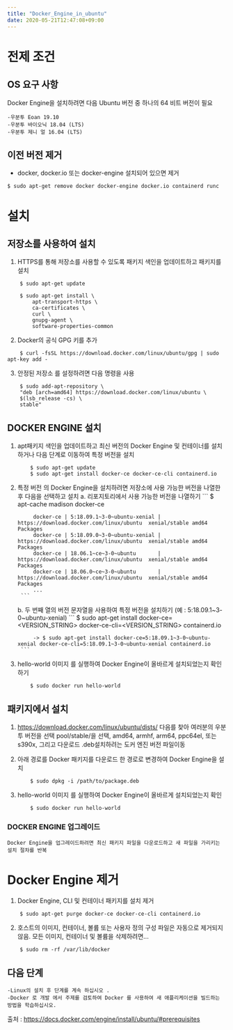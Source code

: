 ```yaml
---
title: "Docker_Engine_in_ubuntu"
date: 2020-05-21T12:47:08+09:00
---
```


# 전제 조건

## OS 요구 사항

Docker Engine을 설치하려면 다음 Ubuntu 버전 중 하나의 64 비트 버전이 필요

    -우분투 Eoan 19.10
    -우분투 바이오닉 18.04 (LTS)
    -우분투 제니 얼 16.04 (LTS)


## 이전 버전 제거
<ul>
    <li>docker, docker.io 또는 docker-engine 설치되어 있으면 제거</li>
</ul>

```
$ sudo apt-get remove docker docker-engine docker.io containerd runc
```

# 설치

## 저장소를 사용하여 설치
1. HTTPS를 통해 저장소를 사용할 수 있도록 패키지 색인을 업데이트하고 패키지를 설치

```
    $ sudo apt-get update

    $ sudo apt-get install \
        apt-transport-https \
        ca-certificates \
        curl \
        gnupg-agent \
        software-properties-common
```

2. Docker의 공식 GPG 키를 추가
```
    $ curl -fsSL https://download.docker.com/linux/ubuntu/gpg | sudo apt-key add -
```

3. 안정된 저장소 를 설정하려면 다음 명령을 사용

```
    $ sudo add-apt-repository \
    "deb [arch=amd64] https://download.docker.com/linux/ubuntu \
    $(lsb_release -cs) \
    stable"
```

## DOCKER ENGINE 설치

1. apt패키지 색인을 업데이트하고 최신 버전의 Docker Engine 및 컨테이너를 설치하거나 다음 단계로 이동하여 특정 버전을 설치
    ```
        $ sudo apt-get update
        $ sudo apt-get install docker-ce docker-ce-cli containerd.io
    ```

2. 특정 버전 의 Docker Engine을 설치하려면 저장소에 사용 가능한 버전을 나열한 후 다음을 선택하고 설치
    a.  리포지토리에서 사용 가능한 버전을 나열하기
        ```
            $ apt-cache madison docker-ce

            docker-ce | 5:18.09.1~3-0~ubuntu-xenial | https://download.docker.com/linux/ubuntu  xenial/stable amd64 Packages
            docker-ce | 5:18.09.0~3-0~ubuntu-xenial | https://download.docker.com/linux/ubuntu  xenial/stable amd64 Packages
            docker-ce | 18.06.1~ce~3-0~ubuntu       | https://download.docker.com/linux/ubuntu  xenial/stable amd64 Packages
            docker-ce | 18.06.0~ce~3-0~ubuntu       | https://download.docker.com/linux/ubuntu  xenial/stable amd64 Packages
            ...
        ```

    b. 두 번째 열의 버전 문자열을 사용하여 특정 버전을 설치하기 (예 : 5:18.09.1~3-0~ubuntu-xenial)
        ```
            $ sudo apt-get install docker-ce=<VERSION_STRING> docker-ce-cli=<VERSION_STRING> containerd.io

            -> $ sudo apt-get install docker-ce=5:18.09.1~3-0~ubuntu-xenial docker-ce-cli=5:18.09.1~3-0~ubuntu-xenial containerd.io
        ```
3. hello-world 이미지 를 실행하여 Docker Engine이 올바르게 설치되었는지 확인하기
    ```
        $ sudo docker run hello-world
    ```
## 패키지에서 설치
1. https://download.docker.com/linux/ubuntu/dists/ 다음를 찾아 여러분의 우분투 버전을 선택 pool/stable/을 선택, amd64, armhf, arm64, ppc64el, 또는 s390x, 그리고 다운로드 .deb설치하려는 도커 엔진 버전 파일이동

2. 아래 경로를 Docker 패키지를 다운로드 한 경로로 변경하여 Docker Engine을 설치
    ```
        $ sudo dpkg -i /path/to/package.deb
    ```
3. hello-world 이미지 를 실행하여 Docker Engine이 올바르게 설치되었는지 확인
    ```
        $ sudo docker run hello-world
    ```

### DOCKER ENGINE 업그레이드
    Docker Engine을 업그레이드하려면 최신 패키지 파일을 다운로드하고 새 파일을 가리키는 설치 절차를 반복

# Docker Engine  제거
1. Docker Engine, CLI 및 컨테이너 패키지를 설치 제거
```
    $ sudo apt-get purge docker-ce docker-ce-cli containerd.io
```

2. 호스트의 이미지, 컨테이너, 볼륨 또는 사용자 정의 구성 파일은 자동으로 제거되지 않음. 모든 이미지, 컨테이너 및 볼륨을 삭제하려면...
```
    $ sudo rm -rf /var/lib/docker
```
## 다음 단계

    -Linux의 설치 후 단계를 계속 하십시오 .
    -Docker 로 개발 에서 주제를 검토하여 Docker 를 사용하여 새 애플리케이션을 빌드하는 방법을 학습하십시오.



출처 : <https://docs.docker.com/engine/install/ubuntu/#prerequisites>
